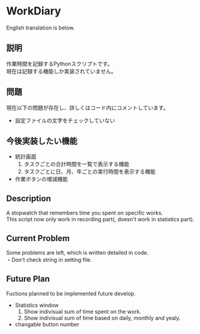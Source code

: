 # WorkDiary
English translation is below.  
## 説明
作業時間を記録するPythonスクリプトです。  
現在は記録する機能しか実装されていません。  

## 問題
現在以下の問題が存在し、詳しくはコード内にコメントしています。  
- 設定ファイルの文字をチェックしていない  

## 今後実装したい機能
- 統計画面   
  1. タスクごとの合計時間を一覧で表示する機能  
  2. タスクごとに日、月、年ごとの実行時間を表示する機能  
- 作業ボタンの増減機能  

## Description
A stopwatch that remembers time you spent on specific works.  
This script now only work in recording part(, doesn't work in statistics part).  

## Current Problem
Some problems are left, which is written detailed in code.  
・Don't check string in setting file.  

## Future Plan
Fuctions planned to be implemented future develop.
- Statistics window
  1. Show indivisual sum of time spent on the work.
  2. Show indivisual sum of time based on daily, monthly and yealy.
- changable button number
